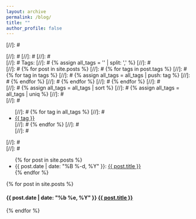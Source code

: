 ```yaml
---
layout: archive
permalink: /blog/
title: ""
author_profile: false
---
```


[//]: # <div class="all-tags">
[//]: # <style>
[//]: # div.sticky {
[//]: #   position: -webkit-sticky;
[//]: #   position: sticky;
[//]: #   top: 0;
[//]: #   padding: 5px;
[//]: # }
[//]: # </style>
[//]: # 
[//]: # <div class="sticky">
[//]: #   Tags:
[//]: #   {% assign all_tags = '' | split: ',' %}
[//]: #   
[//]: #    {% for post in site.posts %}
[//]: #       {% for tags in post.tags %}
[//]: #           {% for tag in tags %}
[//]: #               {% assign all_tags = all_tags | push: tag %}
[//]: #           {% endfor %}
[//]: #       {% endfor %}
[//]: #   {% endfor %}
[//]: #   
[//]: #   {% assign all_tags = all_tags | sort %}
[//]: #   {% assign all_tags = all_tags | uniq %}
[//]: #   
[//]: #   <ul class="tag-list">
[//]: #       {% for tag in all_tags %}
[//]: #           <li><a href="{{ site.tag_dir | prepend: '/' }}/{{ tag | uri_escape }}">{{ tag }}</a></li>
[//]: #       {% endfor %}
[//]: #   
[//]: #   </ul>
[//]: # </div>
[//]: # </div>

<ul>
  {% for post in site.posts %}
    <li>
    {{ post.date | date: "%B %-d, %Y" }}:  <a href="{{ post.url }}">{{ post.title }}</a>
    </li>
  {% endfor %}
</ul>


<div class="page">
  <div class="page__content">
      {% for post in site.posts %}
          <h4>
             {{ post.date | date: "%b %e, %Y" }}
             <strong><a href="{{ site.baseurl }}{{ post.url }}">{{ post.title }}</a></strong>
          </h4>
      {% endfor %}
  </div>
</div>


